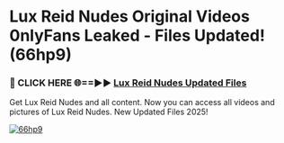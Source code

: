 # Lux Reid Nudes Original Videos 0nlyFans Leaked - Files Updated! (66hp9)

<h3>🔴 CLICK HERE 🌐==►► <a href="https://tinyurl.com/4mcuefdz" rel="nofollow">Lux Reid Nudes Updated Files</a></h3>

Get Lux Reid Nudes and all content. Now you can access all videos and pictures of Lux Reid Nudes. New Updated Files 2025!

[![66hp9](https://i.imgur.com/StAQSOY.gif)](https://tinyurl.com/4mcuefdz)
